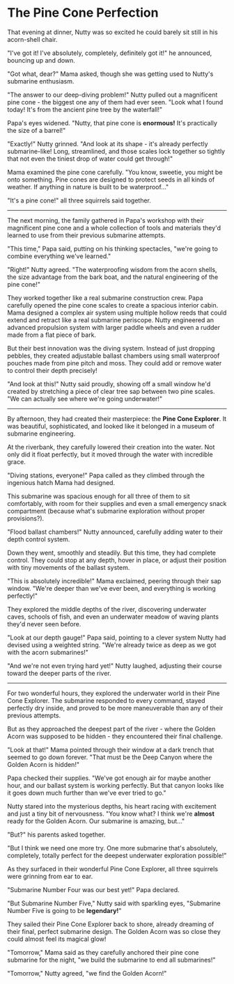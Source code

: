 # The Pine Cone Perfection

That evening at dinner, Nutty was so excited he could barely sit still in his acorn-shell chair.

"I've got it! I've absolutely, completely, definitely got it!" he announced, bouncing up and down.

"Got what, dear?" Mama asked, though she was getting used to Nutty's submarine enthusiasm.

"The answer to our deep-diving problem!" Nutty pulled out a magnificent pine cone - the biggest one any of them had ever seen. "Look what I found today! It's from the ancient pine tree by the waterfall!"

Papa's eyes widened. "Nutty, that pine cone is **enormous!** It's practically the size of a barrel!"

"Exactly!" Nutty grinned. "And look at its shape - it's already perfectly submarine-like! Long, streamlined, and those scales lock together so tightly that not even the tiniest drop of water could get through!"

Mama examined the pine cone carefully. "You know, sweetie, you might be onto something. Pine cones are designed to protect seeds in all kinds of weather. If anything in nature is built to be waterproof..."

"It's a pine cone!" all three squirrels said together.

---

The next morning, the family gathered in Papa's workshop with their magnificent pine cone and a whole collection of tools and materials they'd learned to use from their previous submarine attempts.

"This time," Papa said, putting on his thinking spectacles, "we're going to combine everything we've learned."

"Right!" Nutty agreed. "The waterproofing wisdom from the acorn shells, the size advantage from the bark boat, and the natural engineering of the pine cone!"

They worked together like a real submarine construction crew. Papa carefully opened the pine cone scales to create a spacious interior cabin. Mama designed a complex air system using multiple hollow reeds that could extend and retract like a real submarine periscope. Nutty engineered an advanced propulsion system with larger paddle wheels and even a rudder made from a flat piece of bark.

But their best innovation was the diving system. Instead of just dropping pebbles, they created adjustable ballast chambers using small waterproof pouches made from pine pitch and moss. They could add or remove water to control their depth precisely!

"And look at this!" Nutty said proudly, showing off a small window he'd created by stretching a piece of clear tree sap between two pine scales. "We can actually see where we're going underwater!"

---

By afternoon, they had created their masterpiece: the **Pine Cone Explorer**. It was beautiful, sophisticated, and looked like it belonged in a museum of submarine engineering.

At the riverbank, they carefully lowered their creation into the water. Not only did it float perfectly, but it moved through the water with incredible grace.

"Diving stations, everyone!" Papa called as they climbed through the ingenious hatch Mama had designed.

This submarine was spacious enough for all three of them to sit comfortably, with room for their supplies and even a small emergency snack compartment (because what's submarine exploration without proper provisions?).

"Flood ballast chambers!" Nutty announced, carefully adding water to their depth control system.

Down they went, smoothly and steadily. But this time, they had complete control. They could stop at any depth, hover in place, or adjust their position with tiny movements of the ballast system.

"This is absolutely incredible!" Mama exclaimed, peering through their sap window. "We're deeper than we've ever been, and everything is working perfectly!"

They explored the middle depths of the river, discovering underwater caves, schools of fish, and even an underwater meadow of waving plants they'd never seen before.

"Look at our depth gauge!" Papa said, pointing to a clever system Nutty had devised using a weighted string. "We're already twice as deep as we got with the acorn submarines!"

"And we're not even trying hard yet!" Nutty laughed, adjusting their course toward the deeper parts of the river.

---

For two wonderful hours, they explored the underwater world in their Pine Cone Explorer. The submarine responded to every command, stayed perfectly dry inside, and proved to be more maneuverable than any of their previous attempts.

But as they approached the deepest part of the river - where the Golden Acorn was supposed to be hidden - they encountered their final challenge.

"Look at that!" Mama pointed through their window at a dark trench that seemed to go down forever. "That must be the Deep Canyon where the Golden Acorn is hidden!"

Papa checked their supplies. "We've got enough air for maybe another hour, and our ballast system is working perfectly. But that canyon looks like it goes down much further than we've ever tried to go."

Nutty stared into the mysterious depths, his heart racing with excitement and just a tiny bit of nervousness. "You know what? I think we're **almost** ready for the Golden Acorn. Our submarine is amazing, but..."

"But?" his parents asked together.

"But I think we need one more try. One more submarine that's absolutely, completely, totally perfect for the deepest underwater exploration possible!"

As they surfaced in their wonderful Pine Cone Explorer, all three squirrels were grinning from ear to ear.

"Submarine Number Four was our best yet!" Papa declared.

"But Submarine Number Five," Nutty said with sparkling eyes, "Submarine Number Five is going to be **legendary!**"

They sailed their Pine Cone Explorer back to shore, already dreaming of their final, perfect submarine design. The Golden Acorn was so close they could almost feel its magical glow!

"Tomorrow," Mama said as they carefully anchored their pine cone submarine for the night, "we build the submarine to end all submarines!"

"Tomorrow," Nutty agreed, "we find the Golden Acorn!"